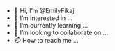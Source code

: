 - 👋 Hi, I’m @EmilyFikaj
- 👀 I’m interested in ...
- 🌱 I’m currently learning ...
- 💞️ I’m looking to collaborate on ...
- 📫 How to reach me ...

<!---
EmilyFikaj/EmilyFikaj is a ✨ special ✨ repository because its `README.md` (this file) appears on your GitHub profile.
You can click the Preview link to take a look at your changes.
--->

